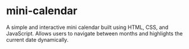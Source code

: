 # mini-calendar
A simple and interactive mini calendar built using HTML, CSS, and JavaScript. Allows users to navigate between months and highlights the current date dynamically.
